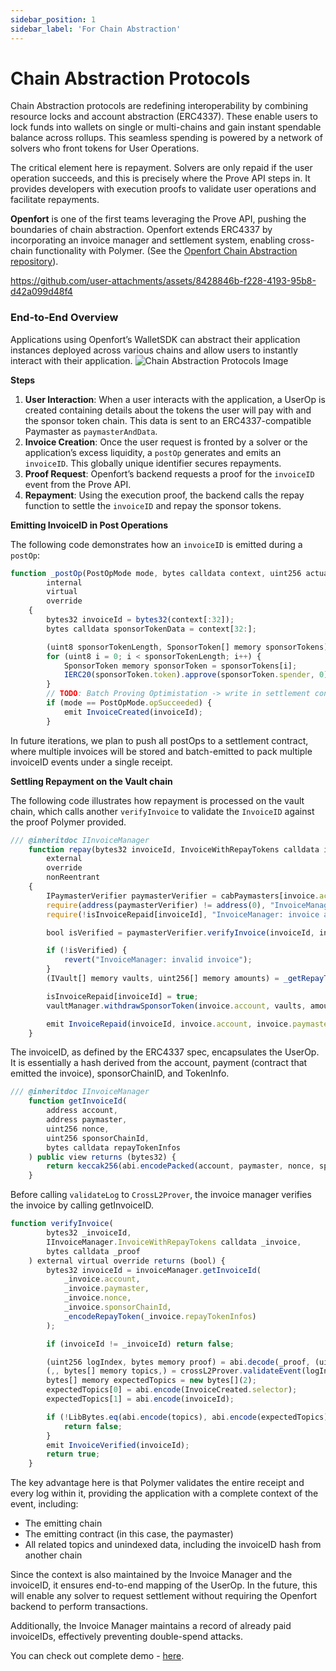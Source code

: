 ```yaml
---
sidebar_position: 1
sidebar_label: 'For Chain Abstraction'
---
```



# Chain Abstraction Protocols 

Chain Abstraction protocols are redefining interoperability by combining resource locks and account abstraction (ERC4337). These enable users to lock funds into wallets on single or multi-chains and gain instant spendable balance across rollups. This seamless spending is powered by a network of solvers who front tokens for User Operations.

The critical element here is repayment. Solvers are only repaid if the user operation succeeds, and this is precisely where the Prove API steps in. It provides developers with execution proofs to validate user operations and facilitate repayments.

**Openfort** is one of the first teams leveraging the Prove API, pushing the boundaries of chain abstraction. Openfort extends ERC4337 by incorporating an invoice manager and settlement system, enabling cross-chain functionality with Polymer. (See the [Openfort Chain Abstraction repository](https://github.com/openfort-xyz/openfort-chain-abstraction)).


https://github.com/user-attachments/assets/8428846b-f228-4193-95b8-d42a099d48f4


### End-to-End Overview

Applications using Openfort’s WalletSDK can abstract their application instances deployed across various chains and allow users to instantly interact with their application. 
![Chain Abstraction Protocols Image](https://github.com/user-attachments/assets/5ef4d54a-4613-44c7-bac4-8292e343b446)

**Steps**

1. **User Interaction**: When a user interacts with the application, a UserOp is created containing details about the tokens the user will pay with and the sponsor token chain. This data is sent to an ERC4337-compatible Paymaster as `paymasterAndData`.
2. **Invoice Creation**: Once the user request is fronted by a solver or the application’s excess liquidity, a `postOp` generates and emits an `invoiceID`. This globally unique identifier secures repayments.
3. **Proof Request**: Openfort’s backend requests a proof for the `invoiceID` event from the Prove API.
4. **Repayment**: Using the execution proof, the backend calls the repay function to settle the `invoiceID` and repay the sponsor tokens.

**Emitting InvoiceID in Post Operations**

The following code demonstrates how an `invoiceID` is emitted during a `postOp`:

```jsx
function _postOp(PostOpMode mode, bytes calldata context, uint256 actualGasCost, uint256 actualUserOpFeePerGas)
        internal
        virtual
        override
    {
        bytes32 invoiceId = bytes32(context[:32]);
        bytes calldata sponsorTokenData = context[32:];

        (uint8 sponsorTokenLength, SponsorToken[] memory sponsorTokens) = parseSponsorTokenData(sponsorTokenData);
        for (uint8 i = 0; i < sponsorTokenLength; i++) {
            SponsorToken memory sponsorToken = sponsorTokens[i];
            IERC20(sponsorToken.token).approve(sponsorToken.spender, 0);
        }
        // TODO: Batch Proving Optimistation -> write in settlement contract on `opSucceeded`
        if (mode == PostOpMode.opSucceeded) {
            emit InvoiceCreated(invoiceId);
        }
```

In future iterations, we plan to push all postOps to a settlement contract, where multiple invoices will be stored and batch-emitted to pack multiple invoiceID events under a single receipt.

**Settling Repayment on the Vault chain** 

The following code illustrates how repayment is processed on the vault chain, which calls another `verifyInvoice` to validate the `InvoiceID` against the proof Polymer provided. 

```jsx
/// @inheritdoc IInvoiceManager
    function repay(bytes32 invoiceId, InvoiceWithRepayTokens calldata invoice, bytes calldata proof)
        external
        override
        nonReentrant
    {
        IPaymasterVerifier paymasterVerifier = cabPaymasters[invoice.account].paymasterVerifier;
        require(address(paymasterVerifier) != address(0), "InvoiceManager: paymaster verifier not registered");
        require(!isInvoiceRepaid[invoiceId], "InvoiceManager: invoice already repaid");

        bool isVerified = paymasterVerifier.verifyInvoice(invoiceId, invoice, proof);

        if (!isVerified) {
            revert("InvoiceManager: invalid invoice");
        }
        (IVault[] memory vaults, uint256[] memory amounts) = _getRepayToken(invoice);

        isInvoiceRepaid[invoiceId] = true;
        vaultManager.withdrawSponsorToken(invoice.account, vaults, amounts, invoice.paymaster);

        emit InvoiceRepaid(invoiceId, invoice.account, invoice.paymaster);
    }
```

The invoiceID, as defined by the ERC4337 spec, encapsulates the UserOp. It is essentially a hash derived from the account, payment (contract that emitted the invoice), sponsorChainID, and TokenInfo.

```jsx
/// @inheritdoc IInvoiceManager
    function getInvoiceId(
        address account,
        address paymaster,
        uint256 nonce,
        uint256 sponsorChainId,
        bytes calldata repayTokenInfos
    ) public view returns (bytes32) {
        return keccak256(abi.encodePacked(account, paymaster, nonce, sponsorChainId, repayTokenInfos));
    }
```

Before calling `validateLog` to `CrossL2Prover`, the invoice manager verifies the invoice by calling getInvoiceID.

```jsx
function verifyInvoice(
        bytes32 _invoiceId,
        IInvoiceManager.InvoiceWithRepayTokens calldata _invoice,
        bytes calldata _proof
    ) external virtual override returns (bool) {
        bytes32 invoiceId = invoiceManager.getInvoiceId(
            _invoice.account,
            _invoice.paymaster,
            _invoice.nonce,
            _invoice.sponsorChainId,
            _encodeRepayToken(_invoice.repayTokenInfos)
        );

        if (invoiceId != _invoiceId) return false;

        (uint256 logIndex, bytes memory proof) = abi.decode(_proof, (uint256, bytes));
        (,, bytes[] memory topics,) = crossL2Prover.validateEvent(logIndex, proof);
        bytes[] memory expectedTopics = new bytes[](2);
        expectedTopics[0] = abi.encode(InvoiceCreated.selector);
        expectedTopics[1] = abi.encode(invoiceId);

        if (!LibBytes.eq(abi.encode(topics), abi.encode(expectedTopics))) {
            return false;
        }
        emit InvoiceVerified(invoiceId);
        return true;
    }
```

The key advantage here is that Polymer validates the entire receipt and every log within it, providing the application with a complete context of the event, including:

- The emitting chain
- The emitting contract (in this case, the paymaster)
- All related topics and unindexed data, including the invoiceID hash from another chain

Since the context is also maintained by the Invoice Manager and the invoiceID, it ensures end-to-end mapping of the UserOp. In the future, this will enable any solver to request settlement without requiring the Openfort backend to perform transactions.

Additionally, the Invoice Manager maintains a record of already paid invoiceIDs, effectively preventing double-spend attacks.

You can check out complete demo - [here](https://www.youtube.com/watch?v=L0Jmdw_XQX0).
